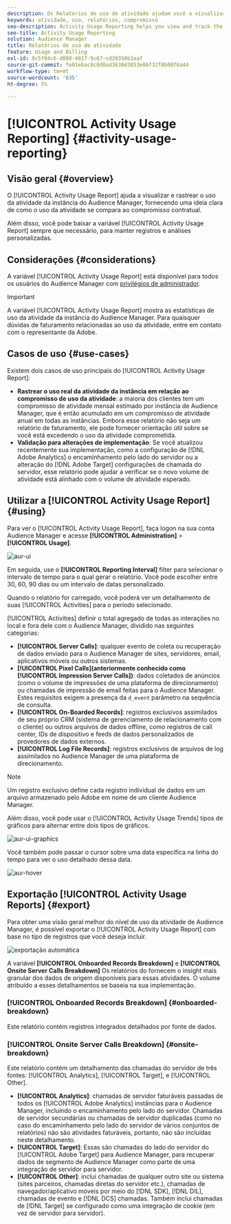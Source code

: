 ```yaml
---
description: Os Relatórios de uso de atividade ajudam você a visualizar e rastrear o uso da atividade para sua instância do Audience Manager, para que você possa comparar o uso real ao compromisso contratual.
keywords: atividade, uso, relatórios, compromisso
seo-description: Activity Usage Reporting helps you view and track the activity usage for your Audience Manager instance, so you can compare your actual usage to your contractual commitment.
seo-title: Activity Usage Reporting
solution: Audience Manager
title: Relatórios de uso de atividade
feature: Usage and Billing
exl-id: 0c5f04c6-d008-4817-9c67-cd39350b3aaf
source-git-commit: fe01ebac8c0d0ad3630d3853e0bf32f0b00f6a44
workflow-type: tm+mt
source-wordcount: '635'
ht-degree: 5%

---
```


# [!UICONTROL Activity Usage Reporting] {#activity-usage-reporting}

## Visão geral {#overview}

O [!UICONTROL Activity Usage Report] ajuda a visualizar e rastrear o uso da atividade da instância do Audience Manager, fornecendo uma ideia clara de como o uso da atividade se compara ao compromisso contratual.

Além disso, você pode baixar a variável [!UICONTROL Activity Usage Report] sempre que necessário, para manter registros e análises personalizadas.

## Considerações {#considerations}

A variável [!UICONTROL Activity Usage Report] está disponível para todos os usuários do Audience Manager com [privilégios de administrador](edit-account-settings.md).

>[!IMPORTANT]
>
>A variável [!UICONTROL Activity Usage Report] mostra as estatísticas de uso da atividade da instância do Audience Manager. Para quaisquer dúvidas de faturamento relacionadas ao uso da atividade, entre em contato com o representante da Adobe.

## Casos de uso {#use-cases}

Existem dois casos de uso principais do [!UICONTROL Activity Usage Report]:

* **Rastrear o uso real da atividade da instância em relação ao compromisso de uso da atividade**: a maioria dos clientes tem um compromisso de atividade mensal estimado por instância de Audience Manager, que é então acumulado em um compromisso de atividade anual em todas as instâncias. Embora esse relatório não seja um relatório de faturamento, ele pode fornecer orientação útil sobre se você está excedendo o uso da atividade comprometida.
* **Validação para alterações de implementação**: Se você atualizou recentemente sua implementação, como a configuração de [!DNL Adobe Analytics] o encaminhamento pelo lado do servidor ou a alteração do [!DNL Adobe Target] configurações de chamada do servidor, esse relatório pode ajudar a verificar se o novo volume de atividade está alinhado com o volume de atividade esperado.

## Utilizar a [!UICONTROL Activity Usage Report] {#using}

Para ver o [!UICONTROL Activity Usage Report], faça logon na sua conta Audience Manager e acesse **[!UICONTROL Administration]** > **[!UICONTROL Usage]**.

![aur-ui](assets/aur-ui.png)

Em seguida, use o **[!UICONTROL Reporting Interval]** filter para selecionar o intervalo de tempo para o qual gerar o relatório. Você pode escolher entre 30, 60, 90 dias ou um intervalo de datas personalizado.

Quando o relatório for carregado, você poderá ver um detalhamento de suas [!UICONTROL Activities] para o período selecionado.

[!UICONTROL Activities] definir o total agregado de todas as interações no local e fora dele com o Audience Manager, dividido nas seguintes categorias:

* **[!UICONTROL Server Calls]**: qualquer evento de coleta ou recuperação de dados enviado para o Audience Manager de sites, servidores, email, aplicativos móveis ou outros sistemas.
* **[!UICONTROL Pixel Calls](anteriormente conhecido como [!UICONTROL Impression Server Calls])**: dados coletados de anúncios (como o volume de impressões de uma plataforma de direcionamento) ou chamadas de impressão de email feitas para o Audience Manager. Estes requisitos exigem a presença da `d_event` parâmetro na sequência de consulta.
* **[!UICONTROL On-Boarded Records]**: registros exclusivos assimilados de seu próprio CRM (sistema de gerenciamento de relacionamento com o cliente) ou outros arquivos de dados offline, como registros de call center, IDs de dispositivo e feeds de dados personalizados de provedores de dados externos.
* **[!UICONTROL Log File Records]**: registros exclusivos de arquivos de log assimilados no Audience Manager de uma plataforma de direcionamento.

>[!NOTE]
>
>Um registro exclusivo define cada registro individual de dados em um arquivo armazenado pelo Adobe em nome de um cliente Audience Manager.

Além disso, você pode usar o [!UICONTROL Activity Usage Trends] tipos de gráficos para alternar entre dois tipos de gráficos.

![aur-ui-graphics](assets/aur-ui-graphs.png)

Você também pode passar o cursor sobre uma data específica na linha do tempo para ver o uso detalhado dessa data.

![aur-hover](assets/aur-hover.png)

## Exportação [!UICONTROL Activity Usage Reports] {#export}

Para obter uma visão geral melhor do nível de uso da atividade de Audience Manager, é possível exportar o [!UICONTROL Activity Usage Report] com base no tipo de registros que você deseja incluir.

![exportação automática](assets/aur-export.png)

A variável **[!UICONTROL Onboarded Records Breakdown]** e **[!UICONTROL Onsite Server Calls Breakdown]** Os relatórios do fornecem o insight mais granular dos dados de origem disponíveis para essas atividades. O volume atribuído a esses detalhamentos se baseia na sua implementação.

### [!UICONTROL Onboarded Records Breakdown] {#onboarded-breakdown}

Este relatório contém registros integrados detalhados por fonte de dados.

### [!UICONTROL Onsite Server Calls Breakdown] {#onsite-breakdown}

Este relatório contém um detalhamento das chamadas do servidor de três fontes: [!UICONTROL Analytics], [!UICONTROL Target], e [!UICONTROL Other].

* **[!UICONTROL Analytics]**: chamadas de servidor faturáveis passadas de todos os [!UICONTROL Adobe Analytics] instâncias para o Audience Manager, incluindo o encaminhamento pelo lado do servidor. Chamadas de servidor secundárias ou chamadas de servidor duplicadas (como no caso do encaminhamento pelo lado do servidor de vários conjuntos de relatórios) não são atividades faturáveis, portanto, não são incluídas neste detalhamento.
* **[!UICONTROL Target]**: Essas são chamadas do lado do servidor do [!UICONTROL Adobe Target] para Audience Manager, para recuperar dados de segmento de Audience Manager como parte de uma integração de servidor para servidor.
* **[!UICONTROL Other]**: inclui chamadas de qualquer outro site ou sistema (sites parceiros, chamadas diretas do servidor etc.), chamadas de navegador/aplicativo móveis por meio do [!DNL SDK], [!DNL DIL], chamadas de evento e [!DNL DCS] chamadas. Também inclui chamadas de [!DNL Target] se configurado como uma integração de cookie (em vez de servidor para servidor).
